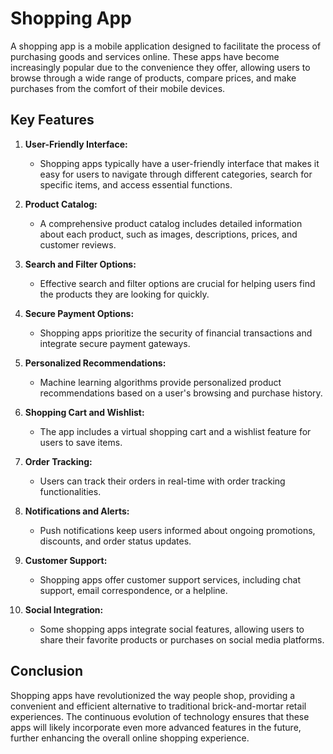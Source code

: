 # Shopping App

A shopping app is a mobile application designed to facilitate the process of purchasing goods and services online. These apps have become increasingly popular due to the convenience they offer, allowing users to browse through a wide range of products, compare prices, and make purchases from the comfort of their mobile devices.

## Key Features

1. **User-Friendly Interface:**
   - Shopping apps typically have a user-friendly interface that makes it easy for users to navigate through different categories, search for specific items, and access essential functions.

2. **Product Catalog:**
   - A comprehensive product catalog includes detailed information about each product, such as images, descriptions, prices, and customer reviews.

3. **Search and Filter Options:**
   - Effective search and filter options are crucial for helping users find the products they are looking for quickly.

4. **Secure Payment Options:**
   - Shopping apps prioritize the security of financial transactions and integrate secure payment gateways.

5. **Personalized Recommendations:**
   - Machine learning algorithms provide personalized product recommendations based on a user's browsing and purchase history.

6. **Shopping Cart and Wishlist:**
   - The app includes a virtual shopping cart and a wishlist feature for users to save items.

7. **Order Tracking:**
   - Users can track their orders in real-time with order tracking functionalities.

8. **Notifications and Alerts:**
   - Push notifications keep users informed about ongoing promotions, discounts, and order status updates.

9. **Customer Support:**
   - Shopping apps offer customer support services, including chat support, email correspondence, or a helpline.

10. **Social Integration:**
    - Some shopping apps integrate social features, allowing users to share their favorite products or purchases on social media platforms.

## Conclusion

Shopping apps have revolutionized the way people shop, providing a convenient and efficient alternative to traditional brick-and-mortar retail experiences. The continuous evolution of technology ensures that these apps will likely incorporate even more advanced features in the future, further enhancing the overall online shopping experience.
